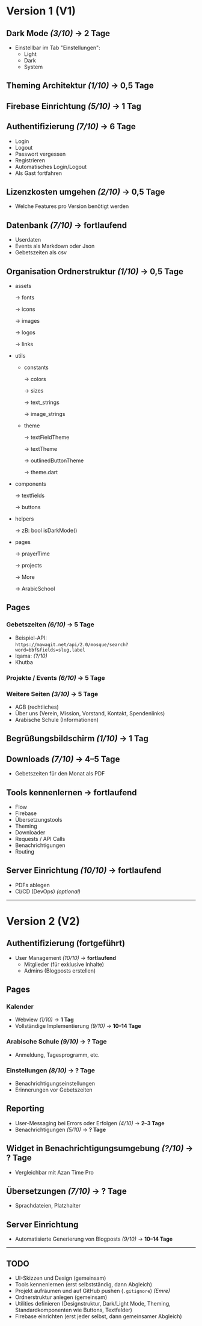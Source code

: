 # Version 1 (V1)

## Dark Mode *(3/10)* → **2 Tage**
- Einstellbar im Tab "Einstellungen":
  - Light
  - Dark
  - System

## Theming Architektur *(1/10)* → **0,5 Tage**

## Firebase Einrichtung *(5/10)* → **1 Tag**

## Authentifizierung *(7/10)* → **6 Tage**
- Login  
- Logout  
- Passwort vergessen  
- Registrieren  
- Automatisches Login/Logout  
- Als Gast fortfahren  

## Lizenzkosten umgehen *(2/10)* → **0,5 Tage**
- Welche Features pro Version benötigt werden

## Datenbank *(7/10)* → **fortlaufend**
- Userdaten
- Events als Markdown oder Json
- Gebetszeiten als csv

## Organisation Ordnerstruktur *(1/10)* → **0,5 Tage**

- assets 

  -> fonts

  -> icons 

  -> images 

  -> logos 
  
  -> links 

- utils  

  - constants

    -> colors

    -> sizes

    -> text_strings

    -> image_strings


  - theme

    -> textFieldTheme

    -> textTheme

    -> outlinedButtonTheme

    -> theme.dart

- components

  -> textfields

  -> buttons

- helpers

  -> zB: bool isDarkMode()

- pages

  -> prayerTime

  -> projects

  -> More

  -> ArabicSchool


## Pages

### Gebetszeiten *(6/10)* → **5 Tage**
- Beispiel-API:  
  `https://mawaqit.net/api/2.0/mosque/search?word=bbf&fields=slug,label`
- Iqama: *(?/10)*
- Khutba

### Projekte / Events *(6/10)* → **5 Tage**

### Weitere Seiten *(3/10)* → **5 Tage**
- AGB (rechtliches)  
- Über uns (Verein, Mission, Vorstand, Kontakt, Spendenlinks)  
- Arabische Schule (Informationen)

## Begrüßungsbildschirm *(1/10)* → **1 Tag**

## Downloads *(7/10)* → **4–5 Tage**
- Gebetszeiten für den Monat als PDF

## Tools kennenlernen → **fortlaufend**
- Flow  
- Firebase  
- Übersetzungstools  
- Theming  
- Downloader  
- Requests / API Calls  
- Benachrichtigungen  
- Routing  

## Server Einrichtung *(10/10)* → **fortlaufend**
- PDFs ablegen  
- CI/CD (DevOps) *(optional)*

---

# Version 2 (V2)

## Authentifizierung (fortgeführt)
- User Management *(10/10)* → **fortlaufend**
  - Mitglieder (für exklusive Inhalte)  
  - Admins (Blogposts erstellen)

## Pages

### Kalender
- Webview *(1/10)* → **1 Tag**  
- Vollständige Implementierung *(9/10)* → **10–14 Tage**

### Arabische Schule *(9/10)* → **? Tage**
- Anmeldung, Tagesprogramm, etc.

### Einstellungen *(8/10)* → **? Tage**
- Benachrichtigungseinstellungen  
- Erinnerungen vor Gebetszeiten

## Reporting

- User-Messaging bei Errors oder Erfolgen *(4/10)* → **2–3 Tage**  
- Benachrichtigungen *(5/10)* → **? Tage**

## Widget in Benachrichtigungsumgebung *(?/10)* → **? Tage**
- Vergleichbar mit Azan Time Pro

## Übersetzungen *(7/10)* → **? Tage**
- Sprachdateien, Platzhalter

## Server Einrichtung
- Automatisierte Generierung von Blogposts *(9/10)* → **10–14 Tage**

---

## TODO

- UI-Skizzen und Design (gemeinsam)
- Tools kennenlernen (erst selbstständig, dann Abgleich)
- Projekt aufräumen und auf GitHub pushen (`.gitignore`) *(Emre)*
- Ordnerstruktur anlegen (gemeinsam)
- Utilities definieren (Designstruktur, Dark/Light Mode, Theming, Standardkomponenten wie Buttons, Textfelder)
- Firebase einrichten (erst jeder selbst, dann gemeinsamer Abgleich)

